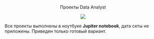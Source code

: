 <p align="center"> Проекты Data Analyst </p align="center">
<p align="center"><img src='[https://i.ibb.co/gPkgtWX/shutterstock-669838285.jpg](https://www.google.com/url?sa=i&url=https%3A%2F%2Fru.depositphotos.com%2Fvector-images%2Fdata-analysis.html&psig=AOvVaw3NvabZSnlZZFNkYEeqXz_5&ust=1682093571626000&source=images&cd=vfe&ved=0CA4QjRxqFwoTCNjcz4XtuP4CFQAAAAAdAAAAABAI)'></p>

Все проекты выполнены в ноутбуке **Jupiter notebook**, дата сеты не приложены. 
Приведен только готовый вариант.
